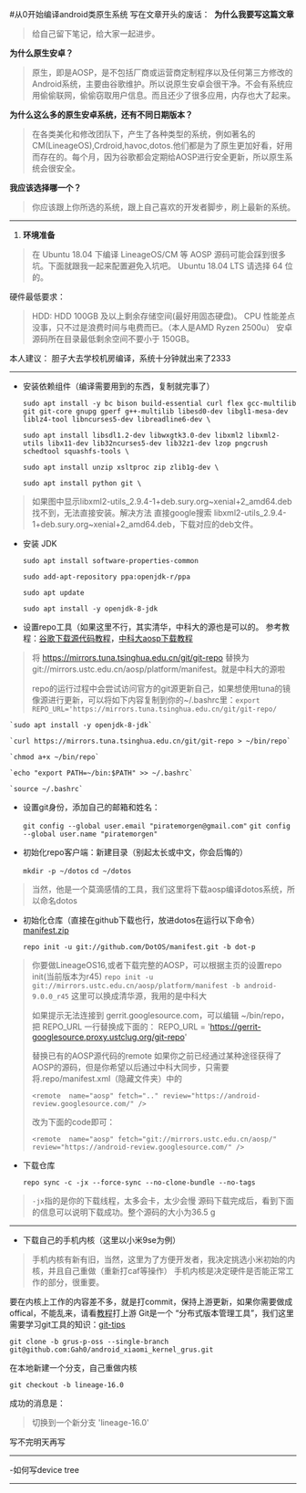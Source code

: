 ﻿#从0开始编译android类原生系统
﻿写在文章开头的废话：
﻿
﻿**为什么我要写这篇文章**
> 给自己留下笔记，给大家一起进步。

﻿**为什么原生安卓？**
> 原生，即是AOSP，是不包括厂商或运营商定制程序以及任何第三方修改的Android系统，主要由谷歌维护。所以说原生安卓会很干净。不会有系统应用偷偷联网，偷偷窃取用户信息。而且还少了很多应用，内存也大了起来。

﻿**为什么这么多的原生安卓系统，还有不同日期版本？**
> 在各类美化和修改团队下，产生了各种类型的系统，例如著名的CM(LineageOS),Crdroid,havoc,dotos.他们都是为了原生更加好看，好用而存在的。每个月，因为谷歌都会定期给AOSP进行安全更新，所以原生系统会很安全。

﻿**我应该选择哪一个？**
> 你应该跟上你所选的系统，跟上自己喜欢的开发者脚步，刷上最新的系统。


----------

1. **环境准备**

> 在 Ubuntu 18.04 下编译 LineageOS/CM 等 AOSP
> 源码可能会踩到很多坑。下面就跟我一起来配置避免入坑吧。
> Ubuntu 18.04 LTS 请选择 64 位的。

硬件最低要求：
>  HDD: HDD 100GB 及以上剩余存储空间(最好用固态硬盘)。
>  CPU 性能差点没事，只不过是浪费时间与电费而已。（本人是AMD Ryzen 2500u）
>  安卓源码所在目录最低剩余空间不要小于 150GB。

本人建议：
胆子大去学校机房编译，系统十分钟就出来了2333

----------

 - 安装依赖组件（编译需要用到的东西，复制就完事了）

    `sudo apt install -y bc bison build-essential curl flex gcc-multilib git git-core gnupg gperf g++-multilib libesd0-dev libgl1-mesa-dev liblz4-tool libncurses5-dev libreadline6-dev \`
    
    `sudo apt install libsdl1.2-dev libwxgtk3.0-dev libxml2 libxml2-utils libx11-dev lib32ncurses5-dev lib32z1-dev lzop pngcrush schedtool squashfs-tools \`

    `sudo apt install unzip xsltproc zip zlib1g-dev \`
    
    `sudo apt install python git \`

> 如果图中显示libxml2-utils_2.9.4-1+deb.sury.org~xenial+2_amd64.deb 找不到，无法直接安装。解决方法
直接google搜索 libxml2-utils_2.9.4-1+deb.sury.org~xenial+2_amd64.deb，下载对应的deb文件。

 - 安装 JDK

    `sudo apt install software-properties-common`
    
    `sudo add-apt-repository ppa:openjdk-r/ppa`
    
    `sudo apt update`
    
    `sudo apt install -y openjdk-8-jdk`

 - 设置repo工具（如果这里不行，其实清华，中科大的源也是可以的。
参考教程：[谷歌下载源代码教程][1]，[中科大aosp下载教程][2]

> 将 https://mirrors.tuna.tsinghua.edu.cn/git/git-repo 替换为 git://mirrors.ustc.edu.cn/aosp/platform/manifest。就是中科大的源啦
> 
> repo的运行过程中会尝试访问官方的git源更新自己，如果想使用tuna的镜像源进行更新，可以将如下内容复制到你的~/.bashrc里：`export REPO_URL='https://mirrors.tuna.tsinghua.edu.cn/git/git-repo/`

    `sudo apt install -y openjdk-8-jdk`
    
    `curl https://mirrors.tuna.tsinghua.edu.cn/git/git-repo > ~/bin/repo`
    
    `chmod a+x ~/bin/repo`
    
    `echo "export PATH=~/bin:$PATH" >> ~/.bashrc`
    
    `source ~/.bashrc`

 - 设置git身份，添加自己的邮箱和姓名：

    `git config --global user.email "piratemorgen@gmail.com"`
    `git config --global user.name "piratemorgen"`

 - 初始化repo客户端：新建目录（别起太长或中文，你会后悔的）

    `mkdir -p ~/dotos`
    `cd ~/dotos`

> 当然，他是一个莫滴感情的工具，我们这里将下载aosp编译dotos系统，所以命名dotos

 - 初始化仓库（直接在github下载也行，放进dotos在运行以下命令）[manifest.zip][3]

    `repo init -u git://github.com/DotOS/manifest.git -b dot-p`

> 你要做LineageOS16,或者下载完整的AOSP，可以根据主页的设置repo init(当前版本为r45)
>`repo init -u git://mirrors.ustc.edu.cn/aosp/platform/manifest -b android-9.0.0_r45`
> 这里可以换成清华源，我用的是中科大
> 
> 如果提示无法连接到 gerrit.googlesource.com，可以编辑 ~/bin/repo，把 REPO_URL 一行替换成下面的：
> REPO_URL = 'https://gerrit-googlesource.proxy.ustclug.org/git-repo'
>
> 替换已有的AOSP源代码的remote
> 如果你之前已经通过某种途径获得了AOSP的源码，但是你希望以后通过中科大同步，只需要将.repo/manifest.xml（隐藏文件夹）中的
> 
>    `<remote  name="aosp"
>     fetch=".."
>     review="https://android-review.googlesource.com/" />`
> 
> 改为下面的code即可：
> 
>    `<remote  name="aosp"
>     fetch="git://mirrors.ustc.edu.cn/aosp/"
>     review="https://android-review.googlesource.com/" />`

 - 下载仓库

    `repo sync -c -jx --force-sync --no-clone-bundle --no-tags`

> `-jx`指的是你的下载线程，太多会卡，太少会慢
源码下载完成后，看到下面的信息可以说明下载成功。整个源码的大小为36.5 g


----------


  - 下载自己的手机内核（这里以小米9se为例）

> 手机内核有新有旧，当然，这里为了方便开发者，我决定挑选小米初始的内核，并且自己重做（重新打caf等操作）
手机内核是决定硬件是否能正常工作的部分，很重要。

要在内核上工作的内容差不多，就是打commit，保持上游更新，如果你需要做成offical，不能乱来，请看[教程][4]打上游
Git是一个 “分布式版本管理工具”，我们这里需要学习git工具的知识：[git-tips][5]

`git clone -b grus-p-oss --single-branch git@github.com:Gah0/android_xiaomi_kernel_grus.git`

在本地新建一个分支，自己重做内核

`git checkout -b lineage-16.0` 

成功的消息是：

> 切换到一个新分支 'lineage-16.0'

写不完明天再写

----------

 -如何写device tree


----------




 
 


  [1]: https://source.android.com/source/downloading.html
  [2]: https://lug.ustc.edu.cn/wiki/mirrors/help/aosp
  [3]: https://github.com/DotOS/manifest
  [4]: https://github.com/android-linux-stable/notes
  [5]: https://github.com/521xueweihan/git-tips